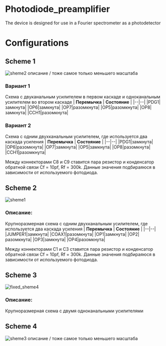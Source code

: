 # Photodiode_preamplifier
 The device is designed for use in a Fourier spectrometer as a photodetector 
 
 Configurations
===

## Scheme 1
![sheme2](https://user-images.githubusercontent.com/54314123/137486723-82f00660-7d07-4562-9d12-3ca68af0f063.png)
описание / тоже самое только меньшего масштаба
### Вариант 1
Схема с двуканальным усилителем в первом каскаде и одноканальным усилителем во втором каскаде
| **Перемычка** | **Состояние** |
|--|--|
|PDG1|замкнута|
|OP6|замкнута|
|OP7|разомкнута|
|OP5|разомкнута|
|OP8|замкнута|
|CCH1|разомкнута|
### Вариант 2
Схема с одним двухканальным усилителем, где используется два каскада усиления
| **Перемычка** | **Состояние** |
|--|--|
|PDG1|замкнута|
|OP6|разомкнута|
|OP7|замкнута|
|OP5|замкнута|
|OP8|разомкнута|
|CCH1|разомкнута|

Между коннекторами C8 и С9 ставится пара резистор и конденсатор обратной связи Cf = 10pf, Rf = 300k. Данные значения подбираяюся в зависимости от используемого фотодиода.

## Scheme 2

![sheme1](https://user-images.githubusercontent.com/54314123/137486351-342c5949-5df9-40b1-803d-53740eb993e8.png)
### Описание:
Крупноразмерная схема с одним двухканальным усилителем, где используется два каскада усиления
| **Перемычка** | **Состояние** |
|--|--|
|JUMPER1|замкнута|
|COAX1|разомкнута|
|OP1|замкнута|
|OP2|разомкнута|
|OP3|замкнута|
|OP4|разомкнута|

Между коннекторами C1 и С3 ставится пара резистор и конденсатор обратной связи Cf = 10pf, Rf = 300k. Данные значения подбираяюся в зависимости от используемого фотодиода.

 ## Scheme 3
![fixed_sheme4](https://user-images.githubusercontent.com/54314123/137503624-55bd6b11-64fa-427b-9f9a-5308727b5201.png)

### Описание:
Крупноразмерная схема с двумя одноканальными усилителями

## Scheme 4

![sheme3](https://user-images.githubusercontent.com/54314123/137486867-261485b9-a7e2-4f39-91f7-37b946179ed3.png)
описание / тоже самое только меньшего масштаба
<!--stackedit_data:
eyJoaXN0b3J5IjpbLTEyNDc4MjEzNTIsMTkxNDcwNTc2OSwxNj
Y4ODAyNDc1LC0xMjY4MTU0NjEsLTEwOTc0ODQ1MzRdfQ==
-->